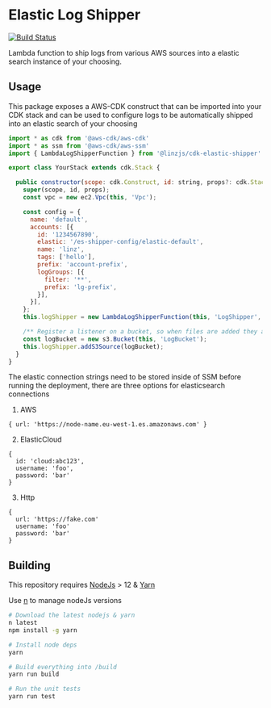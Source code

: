 # Elastic Log Shipper

[![Build Status](https://github.com/linz/elasticsearch-shipper/workflows/Build/badge.svg)](https://github.com/linz/elasticsearch-shipper/actions)


Lambda function to ship logs from various AWS sources into a elastic search instance of your choosing.

## Usage

This package exposes a AWS-CDK construct that can be imported into your CDK stack and can be used to configure logs to be automatically shipped into an elastic search of your choosing

```javascript 
import * as cdk from '@aws-cdk/aws-cdk'
import * as ssm from '@aws-cdk/aws-ssm'
import { LambdaLogShipperFunction } from '@linzjs/cdk-elastic-shipper'

export class YourStack extends cdk.Stack {

  public constructor(scope: cdk.Construct, id: string, props?: cdk.StackProps) {
    super(scope, id, props);
    const vpc = new ec2.Vpc(this, 'Vpc');

    const config = {
      name: 'default',
      accounts: [{
        id: '1234567890',
        elastic: '/es-shipper-config/elastic-default',
        name: 'linz',
        tags: ['hello'],
        prefix: 'account-prefix',
        logGroups: [{
          filter: '**',
          prefix: 'lg-prefix',
        }],
      }],
    };
    this.logShipper = new LambdaLogShipperFunction(this, 'LogShipper', { config, vpc });

    /** Register a listener on a bucket, so when files are added they are to submitted to the log shipper*/
    const logBucket = new s3.Bucket(this, 'LogBucket');
    this.logShipper.addS3Source(logBucket);
  }
}
```

The elastic connection strings need to be stored inside of SSM before running the deployment, there are three options for elasticsearch connections

1. AWS
```
{ url: 'https://node-name.eu-west-1.es.amazonaws.com' }
```

2. ElasticCloud
```
{
  id: 'cloud:abc123',
  username: 'foo',
  password: 'bar'
}
```

3. Http
```
{
  url: 'https://fake.com'
  username: 'foo'
  password: 'bar'
}
```
## Building

This repository requires [NodeJs](https://nodejs.org/en/) > 12 & [Yarn](https://yarnpkg.com/en/)

Use [n](https://github.com/tj/n) to manage nodeJs versions

```bash
# Download the latest nodejs & yarn
n latest
npm install -g yarn

# Install node deps
yarn

# Build everything into /build
yarn run build

# Run the unit tests
yarn run test
```
